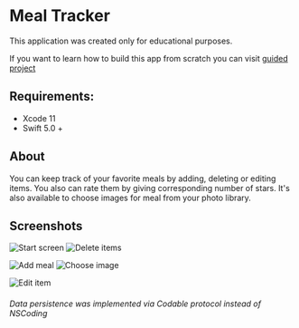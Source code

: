 # Meal Tracker

This application was created only for educational purposes.

If you want to learn how to build this app from scratch you can visit [guided project](https://developer.apple.com/library/archive/referencelibrary/GettingStarted/DevelopiOSAppsSwift/index.html#//apple_ref/doc/uid/TP40015214-CH2-SW1)
## Requirements: 
* Xcode 11 
* Swift 5.0 +

## About
You can keep track of your favorite meals by adding, deleting or editing items. You also can rate them by giving corresponding number of stars. It's also available to choose images for meal from your photo library.

## Screenshots

![Start screen](Screenshots/1.png) ![Delete items](Screenshots/2.png)


![Add meal](Screenshots/3.png) ![Choose image](Screenshots/4.png)


![Edit item](Screenshots/5.png)


  

###### Data persistence was implemented via Codable protocol instead of NSCoding
